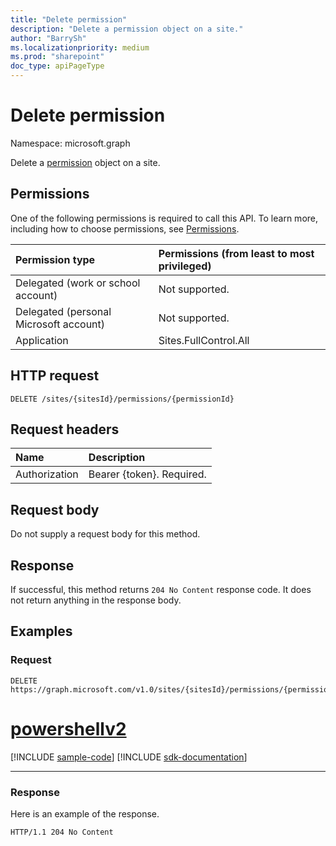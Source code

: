 ```yaml
---
title: "Delete permission"
description: "Delete a permission object on a site."
author: "BarrySh"
ms.localizationpriority: medium
ms.prod: "sharepoint"
doc_type: apiPageType
---
```


# Delete permission
Namespace: microsoft.graph

Delete a [permission](../resources/permission.md) object on a site.

## Permissions
One of the following permissions is required to call this API. To learn more, including how to choose permissions, see [Permissions](/graph/permissions-reference).

|Permission type                        | Permissions (from least to most privileged)
|:--------------------------------------|:-------------------------------------
|Delegated (work or school account)     | Not supported.
|Delegated (personal Microsoft account) | Not supported.
|Application                            | Sites.FullControl.All

## HTTP request

<!-- {
  "blockType": "ignored"
}
-->
``` http
DELETE /sites/{sitesId}/permissions/{permissionId}
```

## Request headers
|Name|Description|
|:---|:---|
|Authorization|Bearer {token}. Required.|

## Request body
Do not supply a request body for this method.

## Response

If successful, this method returns `204 No Content` response code. It does not return anything in the response body.

## Examples

### Request

<!-- {
  "blockType": "request",
  "name": "delete_permission_2"
}
-->
``` http
DELETE https://graph.microsoft.com/v1.0/sites/{sitesId}/permissions/{permissionId}
```

# [powershellv2](#tab/powershellv2)
[!INCLUDE [sample-code](../includes/snippets/powershellv2/delete-permission-2-powershellv2-snippets.md)]
[!INCLUDE [sdk-documentation](../includes/snippets/snippets-sdk-documentation-link.md)]

---

### Response

Here is an example of the response. 
<!-- {
  "blockType": "response",
  "truncated": true
} -->

```http
HTTP/1.1 204 No Content
```

<!-- {
  "type": "#page.annotation",
  "section": "documentation",
  "tocPath": "Sites/Permissions/Delete site permission"
} -->
